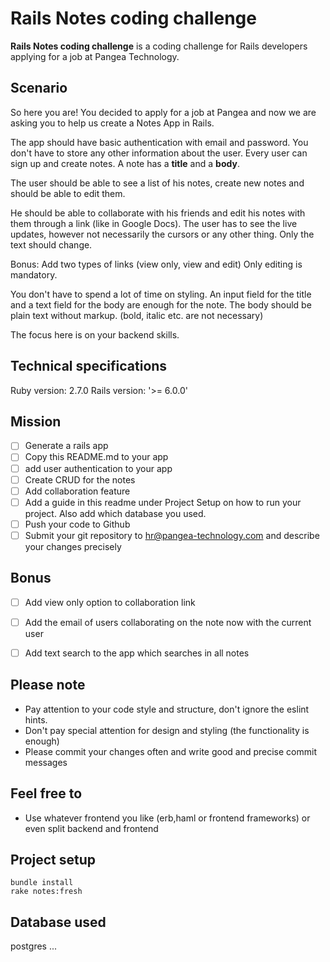 # Rails Notes coding challenge
**Rails Notes coding challenge** is a coding challenge for Rails developers applying for a job at Pangea Technology.

## Scenario
So here you are! You decided to apply for a job at Pangea and now we are asking you to help us create a Notes App in Rails.

The app should have basic authentication with email and password.
You don't have to store any other information about the user.
Every user can sign up and create notes.
A note has a **title** and a **body**.

The user should be able to see a list of his notes, create new notes and should be able to edit them.

He should be able to collaborate with his friends and edit his notes with them through a link (like in Google Docs).
The user has to see the live updates, however not necessarily the cursors or any other thing. Only the text should change.

Bonus: Add two types of links (view only, view and edit)
Only editing is mandatory.

You don't have to spend a lot of time on styling.
An input field for the title and a text field for the body are enough for the note.
The body should be plain text without markup. (bold, italic etc. are not necessary)

The focus here is on your backend skills.

## Technical specifications
Ruby version: 2.7.0
Rails version: '>= 6.0.0'

## Mission
- [ ] Generate a rails app
- [ ] Copy this README.md to your app
- [ ] add user authentication to your app
- [ ] Create CRUD for the notes
- [ ] Add collaboration feature
- [ ] Add a guide in this readme under Project Setup on how to run your project. Also add which database you used.
- [ ] Push your code to Github
- [ ] Submit your git repository to hr@pangea-technology.com and describe your changes precisely

## Bonus
- [ ] Add view only option to collaboration link
- [ ] Add the email of users collaborating on the note now with the current user
- [ ] Add text search to the app which searches in all notes


## Please note
- Pay attention to your code style and structure, don't ignore the eslint hints.
- Don't pay special attention for design and styling (the functionality is enough)
- Please commit your changes often and write good and precise commit messages

## Feel free to
- Use whatever frontend you like (erb,haml or frontend frameworks) or even split backend and frontend


## Project setup
```
bundle install
rake notes:fresh
```

## Database used
postgres
...

